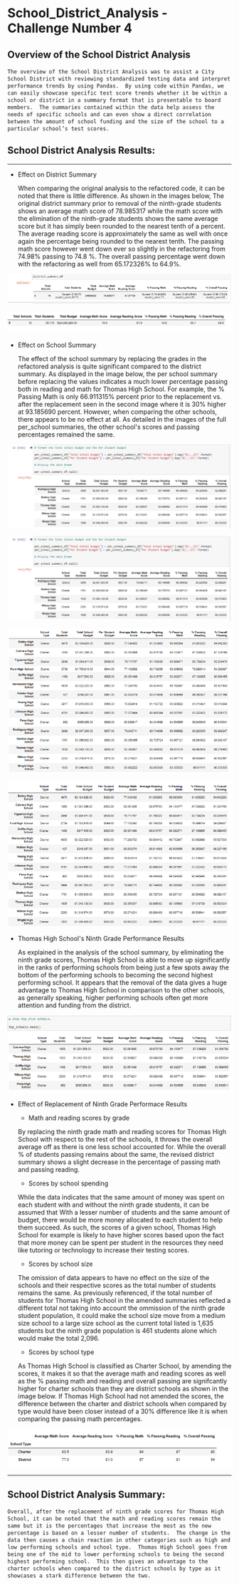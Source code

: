 # School_District_Analysis - Challenge Number 4

## Overview of the School District Analysis
    The overview of the School District Analysis was to assist a City School District with reviewing standardized testing data and interpret performance trends by using Pandas.  By using code within Pandas, we can easily showcase specific test score trends whether it be within a school or district in a summary format that is presentable to board members.  The summaries contained within the data help assess the needs of specific schools and can even show a direct correlation between the amount of school funding and the size of the school to a particular school’s test scores.  

## School District Analysis Results: 
***
* Effect on District Summary 

    When comparing the original analysis to the refactored code, it can be noted that there is little difference.  As shown in the images below, The original district summary prior to removal of the ninth-grade students shows an average math score of 78.985317 while the math score with the elimination of the ninth-grade students shows the same average score but it has simply been rounded to the nearest tenth of a percent.  The average reading score is approximately the same as well with once again the percentage being rounded to the nearest tenth.  The passing math score however went down ever so slightly in the refactoring from 74.98% passing to 74.8 %.  The overall passing percentage went down with the refactoring as well from 65.172326% to 64.9%.

![district_summary_df_before](district_summary_df_before.png)

![district_summary_df_after](district_summary_df_after.png)
      
* Effect on School Summary 

    The effect of the school summary by replacing the grades in the refactored analysis is quite significant compared to the district summary.  As displayed in the image below, the per school summary before replacing the values indicates a much lower percentage passing both in reading and math for Thomas High School.  For example, the % Passing Math is only 66.911315% percent prior to the replacement vs. after the replacement seen in the second image where it is 30% higher at 93.185690 percent.  However, when comparing the other schools, there appears to be no effect at all.  As detailed in the images of the full per_school summaries, the other school's scores and passing percentages remained the same.    

![per_school_summary_df_before_nan.tail()](per_school_summary_df_before_nan.tail().png)

![per_school_summary_df_after_nan.tail()](per_school_summary_df_before_nan.tail().png)

![full_district_summary_before_nan](full_district_summary_before_nan.png)

![full_district_summary_after_nan](full_district_summary_after_nan.png)

* Thomas High School's Ninth Grade Performance Results

    As explained in the analysis of the school summary, by eliminating the ninth grade scores, Thomas High School is able to move up significantly in the ranks of performing schools from being just a few spots away the bottom of the performing schools to becoming the second highest performing school. It appears that the removal of the data gives a huge advantage to Thomas High School in comparison to the other schools, as generally speaking, higher performing schools often get more attention and funding from the district.

![top_schools.head()](top_schools.head().png) 

* Effect of Replacement of Ninth Grade Performace Results 

    * Math and reading scores by grade

    By replacing the ninth grade math and reading scores for Thomas High School with respect to the rest of the schools, it throws the overall average off as there is one less school accounted for.  While the overall % of students passing remains about the same, the revised district summary shows a slight decrease in the percentage of passing math and passing reading.
    
    
    * Scores by school spending
    
    While the data indicates that the same amount of money was spent on each student with and without the ninth grade students, it can be assumed that With a lesser number of students and the same amount of budget, there would be more money allocated to each student to help them succeed.  As such, the scores of a given school, Thomas High School for example is likely to have higher scores based upon the fact that more money can be spent per student in the resources they need like tutoring or technology to increase their testing scores. 

    * Scores by school size
   
    The omission of data appears to have no effect on the size of the schools and their respective scores as the total number of students remains the same.  As previously referenced, if the total number of students for Thomas High School in the amended summaries reflected a different total not taking into account the ommission of the ninth grade student population, it could make the school size move from a medium size school to a large size school as the current total listed is 1,635 students but the ninth grade population is 461 students alone which would make the total 2,096.  

    * Scores by school type
    
    As Thomas High School is classified as Charter School, by amending the scores, it makes it so that the average math and reading scores as well as the % passing math and reading and overall passing are signifcantly higher for charter schools than they are district schools as shown in the image below.  If Thomas High School had not amended the scores, the difference between the charter and district schools when compared by type would have been closer instead of a 30% difference like it is when comparing the passing math percentages. 

![type_summary_df](type_summary_df.png)

***
## School District Analysis Summary:
    Overall, after the replacement of ninth grade scores for Thomas High School, it can be noted that the math and reading scores remain the same but it is the percentages that increase the most as the new percentage is based on a lesser number of students.  The change in the data then causes a chain reaction in other categories such as high and low performing schools and school type.  Thomas High School goes from being one of the mid to lower performing schools to being the second highest performing school.  This then gives an advantage to the charter schools when compared to the district schools by type as it showcases a stark difference between the two.       
